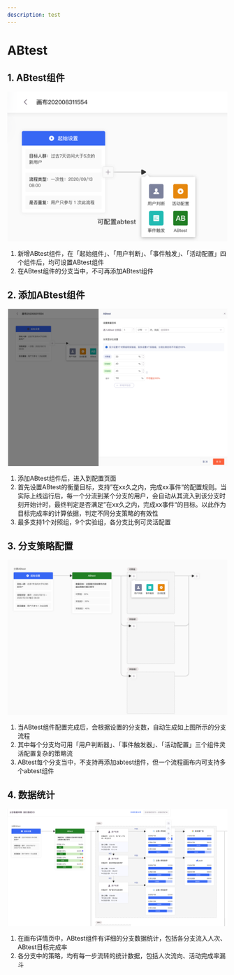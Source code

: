 ```yaml
---
description: test
---
```


# ABtest

## 1. ABtest组件

![](<../../.gitbook/assets/image (285).png>)

1. 新增ABtest组件，在「起始组件」、「用户判断」、「事件触发」、「活动配置」四个组件后，均可设置ABtest组件
2. 在ABtest组件的分支当中，不可再添加ABtest组件



## 2. 添加ABtest组件

![](<../../.gitbook/assets/image (287).png>)

1. 添加ABtest组件后，进入到配置页面
2. 首先设置ABtest的衡量目标，支持”在xx久之内，完成xx事件“的配置规则。当实际上线运行后，每一个分流到某个分支的用户，会自动从其流入到该分支时刻开始计时，最终判定是否满足”在xx久之内，完成xx事件“的目标。以此作为目标完成率的计算依据，判定不同分支策略的有效性
3. 最多支持1个对照组，9个实验组，各分支比例可灵活配置

## 3. 分支策略配置

![ ](<../../.gitbook/assets/image (284).png>)

1. 当ABtest组件配置完成后，会根据设置的分支数，自动生成如上图所示的分支流程
2. 其中每个分支均可用「用户判断器」、「事件触发器」、「活动配置」三个组件灵活配置复杂的策略流
3. ABtest每个分支当中，不支持再添加abtest组件，但一个流程画布内可支持多个abtest组件



## 4. 数据统计

![](<../../.gitbook/assets/image (286).png>)

1. 在画布详情页中，ABtest组件有详细的分支数据统计，包括各分支流入人次、ABtest目标完成率
2. 各分支中的策略，均有每一步流转的统计数据，包括人次流向、活动完成率漏斗
